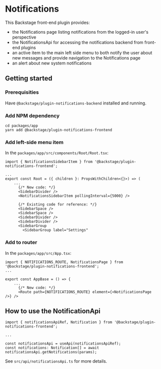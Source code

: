 # Notifications

This Backstage front-end plugin provides:

- the Notifications page listing notifications from the logged-in user's perspective
- the NotificationsApi for accessing the notifications backend from front-end plugins
- an active item to the main left side menu to both notify the user about new messages and provide navigation to the Notifications page
- an alert about new system notifications

## Getting started

### Prerequisities

Have `@backstage/plugin-notifications-backend` installed and running.

### Add NPM dependency

```
cd packages/app
yarn add @backstage/plugin-notifications-frontend
```

### Add left-side menu item

In the `packages/app/src/components/Root/Root.tsx`:

```
import { NotificationsSidebarItem } from '@backstage/plugin-notifications-frontend';

...
export const Root = ({ children }: PropsWithChildren<{}>) => (
    ...
      {/* New code: */}
      <SidebarDivider />
      <NotificationsSidebarItem pollingInterval={5000} />

      {/* Existing code for reference: */}
      <SidebarSpace />
      <SidebarSpace />
      <SidebarDivider />
      <SidebarDivider />
      <SidebarGroup
        <SidebarGroup label="Settings"
```

### Add to router

In the `packages/app/src/App.tsx`:

```
import { NOTIFICATIONS_ROUTE, NotificationsPage } from '@backstage/plugin-notifications-frontend';
...

export const AppBase = () => {
    ...
      {/* New code: */}
      <Route path={NOTIFICATIONS_ROUTE} element={<NotificationsPage />} />
```

## How to use the NotificationApi

```
import { notificationsApiRef, Notification } from '@backstage/plugin-notifications-frontend';

...

const notificationsApi = useApi(notificationsApiRef);
const notifications: Notification[] = await notificationsApi.getNotifications(params);

```

See `src/api/notificationsApi.ts` for more details.

